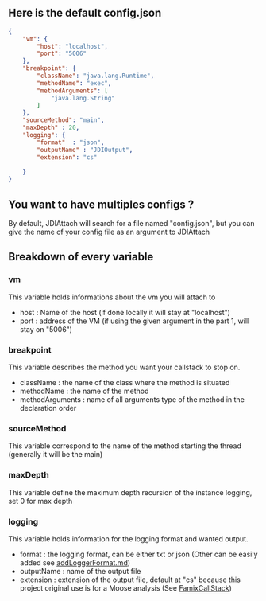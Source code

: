 ## Here is the default config.json

```json
{
	"vm": {
		"host": "localhost",
		"port": "5006"
	},
	"breakpoint": {
		"className": "java.lang.Runtime",
		"methodName": "exec",
		"methodArguments": [
			"java.lang.String"
		]
	},
	"sourceMethod": "main",
	"maxDepth" : 20,
	"logging": {
		"format"  : "json",
		"outputName" : "JDIOutput",
		"extension": "cs"
		
	}
}
```

## You want to have multiples configs ?
By default, JDIAttach will search for a file named "config.json", but you can give the name of your config file as an argument to JDIAttach

## Breakdown of every variable

### vm
This variable holds informations about the vm you will attach to
- host : Name of the host (if done locally it will stay at "localhost")
- port : address of the VM (if using the given argument in the part 1, will stay on "5006")

### breakpoint
This variable describes the method you want your callstack to stop on.
- className :  the name of the class where the method is situated
- methodName : the name of the method
- methodArguments : name of all arguments type of the method in the declaration order

### sourceMethod
This variable correspond to the name of the method starting the thread (generally it will be the main)

### maxDepth
This variable define the maximum depth recursion of the instance logging, set 0 for max depth


### logging
This variable holds information for the logging format and wanted output.
- format : the logging format, can be either txt or json (Other can be easily added see [addLoggerFormat.md](./addLoggerFormat.md))
- outputName : name of the output file
- extension : extension of the output file, default at "cs" because this project original use is for a Moose analysis (See [FamixCallStack](https://github.com/LeoDefossez/FamixCallStack#))